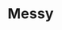 ---
pid: fs240
title: Messy
location_transcription: 
coordinates: "[-75.150303851102, 39.955938189812]"
zipcode: '19145'
gen_neighborhood: South Philadelphia
neighborhood: Passyunk
outside_phl: 
age: '10'
age_range: 6-13
instagram: 
image_file_name: fs_240.jpg
proposal_transcription: 
topic: Unknown
topic_summary: '0'
type: Other No Form
keywords_other: 
credit: Aaron Cha
image_labels: 
twitter: 
facebook: 
permalink: "/monuments/fs240/"
layout: item-page
---